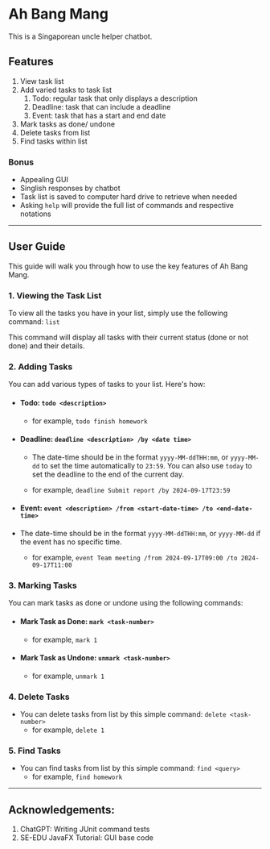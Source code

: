 # Ah Bang Mang

This is a Singaporean uncle helper chatbot.

## Features
1. View task list
2. Add varied tasks to task list
   1. Todo: regular task that only displays a description
   2. Deadline: task that can include a deadline 
   3. Event: task that has a start and end date
3. Mark tasks as done/ undone
4. Delete tasks from list 
5. Find tasks within list 


### Bonus
* Appealing GUI
* Singlish responses by chatbot 
* Task list is saved to computer hard drive to retrieve when needed
* Asking `help` will provide the full list of commands and respective notations

--------------------------------------------
## User Guide
This guide will walk you through how to use the key features of Ah Bang Mang.

### 1. Viewing the Task List

To view all the tasks you have in your list, simply use the following command: ```list```

This command will display all tasks with their current status (done or not done) and their details.

### 2. Adding Tasks

You can add various types of tasks to your list. Here's how:

* #### Todo: ```todo <description>``` 
  * for example, ```todo finish homework```


* #### Deadline: ```deadline <description> /by <date time>``` 
  * The date-time should be in the format `yyyy-MM-ddTHH:mm`, or `yyyy-MM-dd` to set the time automatically to `23:59`.
  You can also use `today` to set the deadline to the end of the current day.
  
  * for example, ```deadline Submit report /by 2024-09-17T23:59```
  
* #### Event: ```event <description> /from <start-date-time> /to <end-date-time>```
* The date-time should be in the format `yyyy-MM-ddTHH:mm`, or `yyyy-MM-dd` if the event has no specific time.
  * for example, ```event Team meeting /from 2024-09-17T09:00 /to 2024-09-17T11:00```

### 3. Marking Tasks
You can mark tasks as done or undone using the following commands:
* #### Mark Task as Done: `mark <task-number>`
  * for example, `mark 1`
* #### Mark Task as Undone: `unmark <task-number>`
  * for example, `unmark 1`

### 4. Delete Tasks
* You can delete tasks from list by this simple command: `delete <task-number>`
  * for example, `delete 1`

### 5. Find Tasks 
* You can find tasks from list by this simple command: `find <query>`
  * for example, `find homework`

--------------------------------------------
## Acknowledgements:
1. ChatGPT: Writing JUnit command tests
2. SE-EDU JavaFX Tutorial: GUI base code